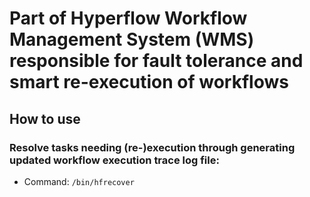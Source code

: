 # Part of Hyperflow Workflow Management System (WMS) responsible for fault tolerance and smart re-execution of workflows

## How to use

### Resolve tasks needing (re-)execution through generating updated workflow execution trace log file:
* Command: ```/bin/hfrecover```
